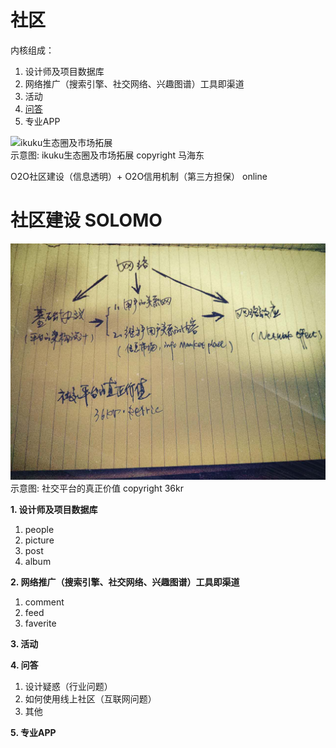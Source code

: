 # 社区

内核组成：

1. 设计师及项目数据库    
1. 网络推广（搜索引擎、社交网络、兴趣图谱）工具即渠道  
1. 活动  
1. [问答](qa.md)
1. 专业APP


![ikuku生态圈及市场拓展](../images/social_network/eco.jpg)  
示意图: ikuku生态圈及市场拓展 copyright 马海东 


O2O社区建设（信息透明）+ O2O信用机制（第三方担保） online  
 

# 社区建设  SOLOMO

![ikuku网络效应](../images/social_network/neteffect.jpg)  
示意图: 社交平台的真正价值 copyright 36kr 


**1. 设计师及项目数据库**  

1. people
1. picture
1. post
1. album

 
   
**2. 网络推广（搜索引擎、社交网络、兴趣图谱）工具即渠道**    


1. comment
2. feed
3. faverite  


**3. 活动**

**4. 问答**  

1. 设计疑惑（行业问题）  
2. 如何使用线上社区（互联网问题）  
3. 其他  

**5. 专业APP** 
 





